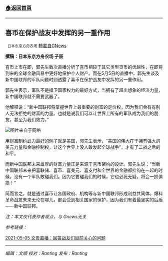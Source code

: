 ###  [:house:返回首頁](https://github.com/ourhimalayas/txt)
---


## 喜币在保护战友中发挥的另一重作用
` 日本东京方舟农场` [轉載自GNews](https://gnews.org/zh-hans/1609397/)

**撰稿：日本东京方舟农场 子辰**

喜币上市在即，郭先生数次直播分析了喜币相较于其它类型货币的优越性，在即将到来的全球金融风暴中更好地保护个人财产。而在5月5日的直播中，郭先生谈及新中国联邦的军队问题时则透露了喜币在保护战友中发挥的另一重作用。

郭先生表示，军队不是捍卫国家权力的最好方式，当拥有了超出想象的经济力量，新中国联邦就不需要武器了。

他解释说：“新中国联邦将掌握世界上最重要的财富的定价权，因为我们会有有别人无法拒绝的财富的力量。也就是说我们可以让世界上所有的军队成为我们的朋友，甚至为我们效力。”

![](https://assets.gnews.org/wp-content/uploads/2021/10/20210402_Task3_Cover.jpg)图片来自于网络

用财富制约武力最好的例子就是美国，郭先生表示，“美国的伟大在于拥有强大的美元力量和金融控制权，让这个世界上没人敢发起全球战争”，才有了二战之后的和平。

而新中国联邦未来雄厚的财富力量正是来源于喜币架构的设计。郭先生说：“当新中国联邦未来把喜联储、喜币、喜美元、喜支付和全世界的金融都挂钩在一起的时候，没有一个军队敢碰我们。因为它要碰我们的时候，它也必死无疑，将会一损俱损！”

简而言之，就是通过喜币让各国政府、机构等与新中国联邦形成利益共同体。爆料革命战友未来无论在哪儿，都会受到相关国家的保护，因为我们有着最坚实的后盾——新中国联邦。

*注：本文仅代表作者观点，与 Gnews无关*

*参考链接：*

[2021-05-05 文贵直播：回答战友们目前关心的问题](https://gtv.org/video/id=60929c03db13300ca5491b6d)

* * *

*编辑：文顺 校对：Ranting 发布：Ranting*
